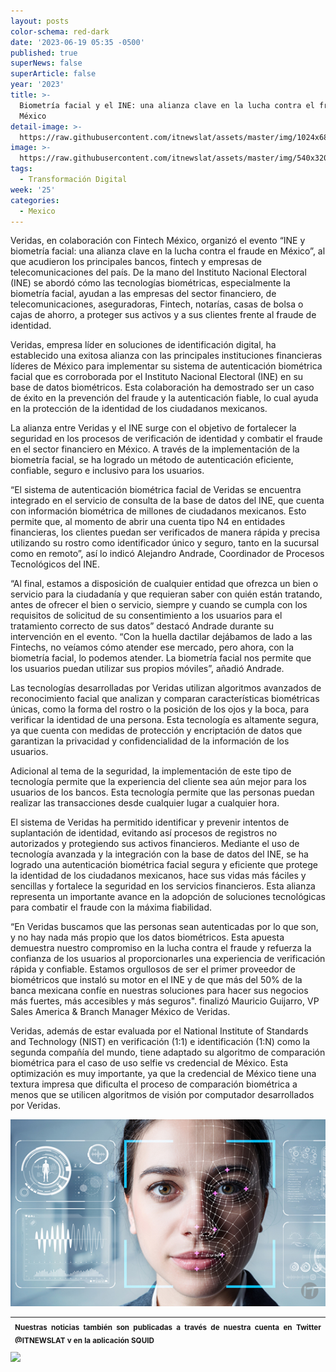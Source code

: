 ```yaml
---
layout: posts
color-schema: red-dark
date: '2023-06-19 05:35 -0500'
published: true
superNews: false
superArticle: false
year: '2023'
title: >-
  Biometría facial y el INE: una alianza clave en la lucha contra el fraude en
  México
detail-image: >-
  https://raw.githubusercontent.com/itnewslat/assets/master/img/1024x680/ReconocimientoFacial-g.jpg
image: >-
  https://raw.githubusercontent.com/itnewslat/assets/master/img/540x320/ReconocimientoFacial-p.jpg
tags:
  - Transformación Digital
week: '25'
categories:
  - Mexico
---
```

Veridas, en colaboración con Fintech México, organizó el evento “INE y biometría facial: una alianza clave en la lucha contra el fraude en México”, al que acudieron los principales bancos, fintech y empresas de telecomunicaciones del país.  De la mano del Instituto Nacional Electoral (INE) se abordó cómo las tecnologías biométricas, especialmente la biometría facial, ayudan a las empresas del sector financiero, de telecomunicaciones, aseguradoras, Fintech, notarías, casas de bolsa o cajas de ahorro, a proteger sus activos y a sus clientes frente al fraude de identidad. 
 
Veridas, empresa líder en soluciones de identificación digital, ha establecido una exitosa alianza  con las principales instituciones financieras líderes de México para implementar su sistema de autenticación biométrica facial que es corroborada por el Instituto Nacional Electoral (INE) en su base de datos biométricos. Esta colaboración ha demostrado ser un caso de éxito en la prevención del fraude y la autenticación fiable, lo cual ayuda en la protección de la identidad de los ciudadanos mexicanos.
 
La alianza entre Veridas y el INE surge con el objetivo de fortalecer la seguridad en los procesos de verificación de identidad y combatir el fraude en el sector financiero en México. A través de la implementación de la biometría facial, se ha logrado un método de autenticación eficiente, confiable, seguro e inclusivo para los usuarios.
 
“El sistema de autenticación biométrica facial de Veridas se encuentra integrado en el servicio de consulta de la base de datos del INE, que cuenta con información biométrica de millones de ciudadanos mexicanos. Esto permite que, al momento de abrir una cuenta tipo N4 en entidades financieras, los clientes puedan ser verificados de manera rápida y precisa utilizando su rostro como identificador único y seguro, tanto en la sucursal como en remoto”, así lo indicó Alejandro Andrade, Coordinador de Procesos Tecnológicos del INE.
 
 “Al final, estamos a disposición de cualquier entidad que ofrezca un bien o servicio para la ciudadanía y que requieran saber con quién están tratando, antes de ofrecer el bien o servicio, siempre y cuando se cumpla con los requisitos de solicitud de su consentimiento a los usuarios para el tratamiento correcto de sus datos” destacó Andrade durante su intervención en el evento. “Con la huella dactilar dejábamos de lado a las Fintechs, no veíamos cómo atender ese mercado, pero ahora, con la biometría facial, lo podemos atender. La biometría facial nos permite que los usuarios puedan utilizar sus propios móviles”, añadió Andrade.
 
Las tecnologías desarrolladas por Veridas utilizan algoritmos avanzados de reconocimiento facial que analizan y comparan características biométricas únicas, como la forma del rostro o la posición de los ojos y la boca, para verificar la identidad de una persona. Esta tecnología es altamente segura, ya que cuenta con medidas de protección y encriptación de datos que garantizan la privacidad y confidencialidad de la información de los usuarios.
 
Adicional al tema de la seguridad, la implementación de este tipo de tecnología permite que la experiencia del cliente sea aún mejor para los usuarios de los bancos. Esta tecnología permite que las personas puedan realizar las transacciones desde cualquier lugar a cualquier hora.
 
El sistema de Veridas ha permitido identificar y prevenir intentos de suplantación de identidad, evitando así procesos de registros no autorizados y protegiendo sus activos financieros. Mediante el uso de tecnología avanzada y la integración con la base de datos del INE, se ha logrado una autenticación biométrica facial segura y eficiente que protege la identidad de los ciudadanos mexicanos, hace sus vidas más fáciles y sencillas y fortalece la seguridad en los servicios financieros. Esta alianza representa un importante avance en la adopción de soluciones tecnológicas para combatir el fraude con la máxima fiabilidad.
 
“En Veridas buscamos que las personas sean autenticadas por lo que son, y no hay nada más propio que los datos biométricos. Esta apuesta demuestra nuestro compromiso en la lucha contra el fraude y refuerza la confianza de los usuarios al proporcionarles una experiencia de verificación rápida y confiable. Estamos orgullosos de ser el primer proveedor de biométricos que instaló su motor en el INE y de que más del 50% de la banca mexicana confíe en nuestras soluciones para hacer sus negocios más fuertes, más accesibles y más seguros". finalizó Mauricio Guijarro, VP Sales America & Branch Manager México de Veridas.
 
Veridas, además de estar evaluada por el National Institute of Standards and Technology (NIST) en verificación (1:1) e identificación (1:N) como la segunda compañía del mundo, tiene adaptado su algoritmo de comparación biométrica para el caso de uso selfie vs credencial de México. Esta optimización es muy importante, ya que la credencial de México tiene una textura impresa que dificulta el proceso de comparación biométrica a menos que se utilicen algoritmos de visión por computador desarrollados por Veridas.

![](https://raw.githubusercontent.com/itnewslat/assets/master/img/540x320/ReconocimientoFacial-p.jpg)

<table style="height: 42px;" width="569">
<tbody>
<tr>
<td style="text-align: justify;"><sub><strong>Nuestras noticias también son publicadas a través de nuestra cuenta en Twitter <a href="https://twitter.com/itnewslat?lang=es">@ITNEWSLAT</a> y en la aplicación <a href="https://squidapp.co/en/">SQUID</a></strong></sub></td>
</tr>
</tbody>
</table>
<img src="https://tracker.metricool.com/c3po.jpg?hash=56f88a41e39ab42c063cc51676587a04"/>